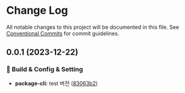 # Change Log

All notable changes to this project will be documented in this file.
See [Conventional Commits](https://conventionalcommits.org) for commit guidelines.

## 0.0.1 (2023-12-22)


### 👷 Build & Config & Setting

* **package-cli:** test 버전 ([83063b2](https://github.com/Raoun4136/raoun/commit/83063b2f627fc0098f7027895a2c9f0be1e0c52c))
